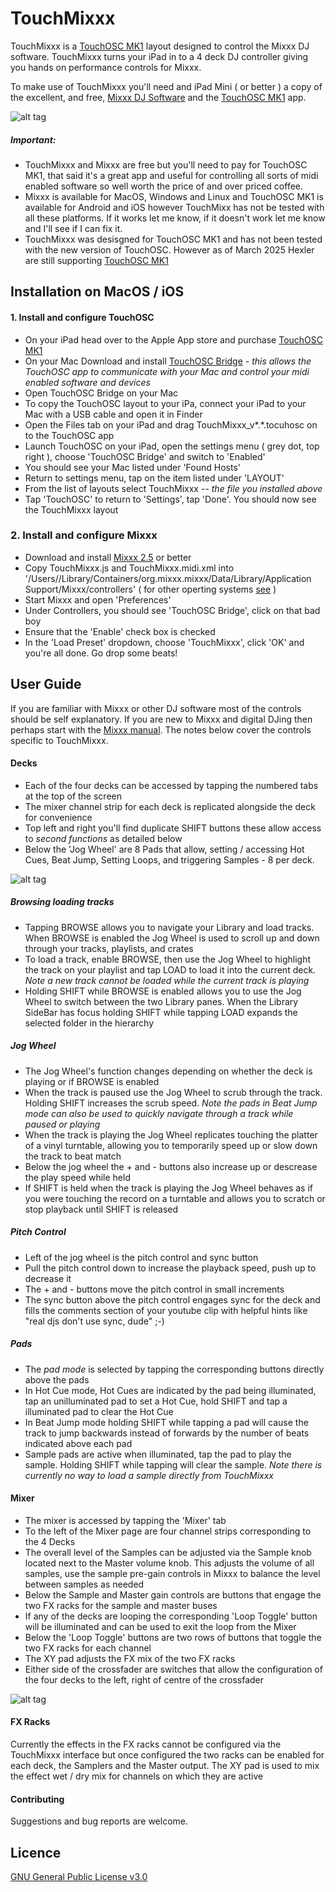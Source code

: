 # TouchMixxx

TouchMixxx is a [TouchOSC MK1](https://hexler.net/products/touchosc) layout designed
to control the Mixxx DJ software. TouchMixxx turns your iPad in to a 4 deck DJ
controller giving you hands on performance controls for Mixxx.

To make use of TouchMixxx you'll need and iPad Mini ( or better ) a copy of
the excellent, and free, [Mixxx DJ Software](https://www.mixxx.org)
and the [TouchOSC MK1](https://hexler.net/products/touchosc) app.

![alt tag](https://github.com/VoidRatio/TouchMixxx/blob/master/TouchMixxx_4DeckMixer.jpg "TocuhMixxx 4Deck iPad controller for Mixxx")

##### Important:
* TouchMixxx and Mixxx are free but you'll need to pay for TouchOSC MK1, that said
it's a great app and useful for controlling all sorts of midi enabled software
so well worth the price of and over priced coffee.
* Mixxx is available for MacOS, Windows and Linux and TouchOSC MK1 is available for Android and iOS
however TouchMixx has not be tested with all these platforms.
If it works let me know, if it doesn't work let me know and I'll see if I can fix it.
* TouchMixxx was desisgned for TouchOSC MK1 and has not been tested with the new version of TouchOSC.
However as of March 2025 Hexler are still supporting [TouchOSC MK1](https://hexler.net/products/touchosc)


## Installation on MacOS / iOS

#### 1. Install and configure TouchOSC

* On your iPad head over to the Apple App store and purchase [TouchOSC MK1](https://apps.apple.com/app/touchosc/id288120394)
* On your Mac Download and install [TouchOSC Bridge](https://hexler.net/products/touchosc#downloads) - _this allows the TouchOSC app to communicate with your Mac and control your midi enabled software and devices_
* Open TouchOSC Bridge on your Mac
* To copy the TouchOSC layout to your iPa, connect your iPad to your Mac with a USB cable and open it in Finder
* Open the Files tab on your iPad and drag TouchMixxx_v*.*.tocuhosc on to the TouchOSC app
* Launch TouchOSC on your iPad, open the settings menu ( grey dot, top right ), choose 'TouchOSC Bridge' and switch to 'Enabled'
* You should see your Mac listed under 'Found Hosts'
* Return to settings menu, tap on the item listed under 'LAYOUT'
* From the list of layouts select TouchMixxx -- _the file you installed above_
* Tap 'TouchOSC' to return to 'Settings', tap 'Done'. You should now see the TouchMixxx layout

### 2. Install and configure Mixxx

* Download and install [Mixxx 2.5](https://www.mixxx.org/download/) or better
* Copy TouchMixxx.js and TouchMixxx.midi.xml into
'/Users/<username>/Library/Containers/org.mixxx.mixxx/Data/Library/Application Support/Mixxx/controllers'
( for other operting systems [see](https://github.com/mixxxdj/mixxx/wiki/Controller-Mapping-File-Locations) )
* Start Mixxx and open 'Preferences'
* Under Controllers, you should see 'TouchOSC Bridge', click on that bad boy
* Ensure that the 'Enable' check box is checked
* In the 'Load Preset' dropdown, choose 'TouchMixxx', click 'OK' and you're all done. Go drop some beats!

## User Guide

If you are familiar with Mixxx or other DJ software most of the controls should
be self explanatory. If you are new to Mixxx and digital DJing then perhaps start
with the [Mixxx manual](https://www.mixxx.org/manual/latest/en/chapters/introduction.html).
The notes below cover the controls specific to TouchMixxx.

#### Decks
* Each of the four decks can be accessed by tapping the numbered tabs at the top of the screen
* The mixer channel strip for each deck is replicated alongside the deck for convenience
* Top left and right you'll find duplicate SHIFT buttons these allow access to _second functions_ as detailed below
* Below the 'Jog Wheel' are 8 Pads that allow, setting / accessing Hot Cues, Beat Jump, Setting Loops, and triggering Samples - 8 per deck.

![alt tag](https://github.com/VoidRatio/TouchMixxx/blob/master/TouchMixxx_Deck.jpg "TouchMixxx Deck")

##### Browsing loading tracks
* Tapping BROWSE allows you to navigate your Library and load tracks. When BROWSE is enabled the Jog Wheel is used to scroll up and down through your tracks, playlists, and crates
* To load a track, enable BROWSE, then use the Jog Wheel to highlight the track on your playlist and tap LOAD to load it into the current deck. _Note a new track cannot be loaded while the current track is playing_
* Holding SHIFT while BROWSE is enabled allows you to use the Jog Wheel to switch between the two Library panes. When the Library SideBar has focus holding SHIFT while tapping LOAD expands the selected folder in the hierarchy

##### Jog Wheel
* The Jog Wheel's function changes depending on whether the deck is playing or if BROWSE is enabled
* When the track is paused use the Jog Wheel to scrub through the track. Holding SHIFT increases the scrub speed. _Note the pads in Beat Jump mode can also be used to quickly navigate through a track while paused or playing_
* When the track is playing the Jog Wheel replicates touching the platter of a vinyl turntable, allowing you to temporarily speed up or slow down the track to beat match
* Below the jog wheel the + and - buttons also increase up or descrease the play speed while held
* If SHIFT is held when the track is playing the Jog Wheel behaves as if you were touching the record on a turntable and allows you to scratch or stop playback until SHIFT is released

##### Pitch Control
* Left of the jog wheel is the pitch control and sync button
* Pull the pitch control down to increase the playback speed, push up to decrease it
* The + and - buttons move the pitch control in small increments
* The sync button above the pitch control engages sync for the deck and fills the comments section of your youtube clip with helpful hints like "real djs don't use sync, dude" ;-)

##### Pads
* The _pad mode_ is selected by tapping the corresponding buttons directly above the pads
* In Hot Cue mode, Hot Cues are indicated by the pad being illuminated, tap an unilluminated pad to set a Hot Cue, hold SHIFT and tap a illuminated pad to clear the Hot Cue
* In Beat Jump mode holding SHIFT while tapping a pad will cause the track to jump backwards instead of forwards by the number of beats indicated above each pad
* Sample pads are active when illuminated, tap the pad to play the sample. Holding SHIFT while tapping will clear the sample. _Note there is currently no way to load a sample directly from TouchMixxx_




#### Mixer
* The mixer is accessed by tapping the 'Mixer' tab
* To the left of the Mixer page are four channel strips corresponding to the 4 Decks
* The overall level of the Samples can be adjusted via the Sample knob located next to the Master volume knob. This adjusts the volume of all samples, use the sample pre-gain controls in Mixxx to balance the level between samples as needed
* Below the Sample and Master gain controls are buttons that engage the two FX racks for the sample and master buses
* If any of the decks are looping the corresponding 'Loop Toggle' button will be illuminated and can be used to exit the loop from the Mixer
* Below the 'Loop Toggle' buttons are two rows of buttons that toggle the two FX racks for each channel
* The XY pad adjusts the FX mix of the two FX racks
* Either side of the crossfader are switches that allow the configuration of the four decks to the left, right of centre of the crossfader

![alt tag](https://github.com/VoidRatio/TouchMixxx/blob/master/TouchMixxx_Mixer.jpg "TouchMixxx Mixer")

#### FX Racks
Currently the effects in the FX racks cannot be configured via the TouchMixxx interface but once configured the two racks can be enabled for each deck, the Samplers and the Master output. The XY pad is used to mix the effect wet / dry mix for channels on which they are active

#### Contributing
Suggestions and bug reports are welcome.


## Licence
[GNU General Public License v3.0](https://choosealicense.com/licenses/gpl-3.0/)
